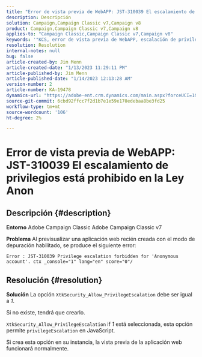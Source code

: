 ```yaml
---
title: "Error de vista previa de WebAPP: JST-310039 El escalamiento de privilegios prohíbe la Ley Anon"
description: Descripción
solution: Campaign,Campaign Classic v7,Campaign v8
product: Campaign,Campaign Classic v7,Campaign v8
applies-to: "Campaign Classic,Campaign Classic v7,Campaign v8"
keywords: '"KCS, error de vista previa de WebAPP, escalación de privilegios JST-310039 prohibida para "Cuenta anónima". ctx_console=\"1\" lang=\", ACC, Adobe Campaign Classic, Adobe Campaign Classic v7"'
resolution: Resolution
internal-notes: null
bug: false
article-created-by: Jim Menn
article-created-date: "1/13/2023 11:29:11 PM"
article-published-by: Jim Menn
article-published-date: "1/14/2023 12:13:28 AM"
version-number: 2
article-number: KA-19478
dynamics-url: "https://adobe-ent.crm.dynamics.com/main.aspx?forceUCI=1&pagetype=entityrecord&etn=knowledgearticle&id=31556c12-9a93-ed11-aad1-6045bd0065f9"
source-git-commit: 6cbd92ffcc7f2d1b7e1e59e170edebaa8be3fd25
workflow-type: tm+mt
source-wordcount: '106'
ht-degree: 2%

---
```


# Error de vista previa de WebAPP: JST-310039 El escalamiento de privilegios está prohibido en la Ley Anon

## Descripción {#description}


<b>Entorno</b>
Adobe Campaign Classic Adobe Campaign Classic v7

<b>Problema</b>
Al previsualizar una aplicación web recién creada con el modo de depuración habilitado, se produce el siguiente error:


```
Error : JST-310039 Privilege escalation forbidden for 'Anonymous account'. ctx _console="1" lang="en" score="0"/
```



## Resolución {#resolution}


<b>Solución</b>
La opción `XtkSecurity_Allow_PrivilegeEscalation` debe ser igual a *1*.

Si no existe, tendrá que crearlo.

`XtkSecurity_Allow_PrivilegeEscalation` if *1* está seleccionada, esta opción permite `privilegeEscalation` en JavaScript.

Si crea esta opción en su instancia, la vista previa de la aplicación web funcionará normalmente.
